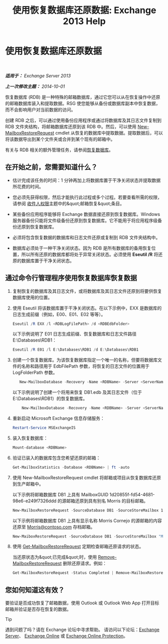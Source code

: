 ﻿---
title: '使用恢复数据库还原数据: Exchange 2013 Help'
TOCTitle: 使用恢复数据库还原数据
ms:assetid: d64c18e7-16af-4bd8-a5c5-01206984d4d1
ms:mtpsurl: https://technet.microsoft.com/zh-cn/library/Ee332351(v=EXCHG.150)
ms:contentKeyID: 50491632
ms.date: 05/21/2018
mtps_version: v=EXCHG.150
ms.translationtype: MT
---

# 使用恢复数据库还原数据

 

_**适用于：** Exchange Server 2013_

_**上一次修改主题：** 2014-10-01_

恢复数据库 (RDB) 是一种特殊的邮箱数据库，通过它您可以从在恢复操作中还原的邮箱数据库装入和提取数据。RSG 使您能够从备份或数据库副本中恢复数据，而不会影响用户对当前数据的访问。

创建 RDB 之后，可以通过使用备份应用程序或通过将数据库及其日志文件复制到 RDB 文件夹结构，将邮箱数据库还原到该 RDB 中。然后，可以使用 [New-MailboxRestoreRequest](https://technet.microsoft.com/zh-cn/library/ff829875\(v=exchg.150\)) cmdlet 从恢复的数据库中提取数据。提取数据后，可以将该数据导出到某个文件夹或合并到某个现有的邮箱中。

有关与 RDB 相关的额外管理任务，请参阅[恢复数据库](recovery-databases-exchange-2013-help.md)。

## 在开始之前，您需要知道什么？

  - 估计完成该任务的时间：1 分钟再加上将数据库置于干净关闭状态并提取数据所花费的时间。

  - 您必须先获得权限，然后才能执行此过程或多个过程。若要查看所需的权限，请参阅 [收件人权限](recipients-permissions-exchange-2013-help.md)主题中的\&quot;邮箱恢复\&quot;条目。

  - 某些备份应用程序能够将 Exchange 数据直接还原到恢复数据库。Windows 服务器备份只能将文件级备份还原到恢复数据库。它不能用于将应用程序级备份还原到恢复数据库。

  - 必须将包含恢复数据的数据库和日志文件还原或复制到 RDB 文件夹结构中。

  - 数据库必须处于一种干净关闭状态。因为 RDB 是所有数据库的备用恢复位置，所以所有还原的数据库都将处于异常关闭状态。必须使用 **Eseutil /R** 将还原的数据库置于干净关闭状态。

## 通过命令行管理程序使用恢复数据库恢复数据

1.  复制恢复的数据库及其日志文件，或将数据库及其日志文件还原到将要供恢复数据库使用的位置。

2.  使用 Eseutil 将该数据库置于干净关闭状态。在以下示例中，EXX 是数据库的日志生成前缀（例如，E00、E01、E02 等等）。
    
    ```powershell
    Eseutil /R EXX /l <RDBLogFilePath> /d <RDBEdbFolder>
    ```
    
    以下示例说明了 E01 日志生成前缀、恢复数据库和日志文件路径 E:\\Databases\\RDB1：
    
    ```powershell
    Eseutil /R E01 /l E:\Databases\RDB1 /d E:\Databases\RDB1
    ```

3.  创建一个恢复数据库。为该恢复数据库指定一个唯一的名称，但要将数据库文件的名称和路径用于 EdbFilePath 参数，将恢复的日志文件的位置用于 LogFolderPath 参数。
    
    ```powershell
       New-MailboxDatabase -Recovery -Name <RDBName> -Server <ServerName> -EdbFilePath <RDBPathandFileName> -LogFolderPath <LogFilePath>
    ```        
    
    以下示例说明了创建一个将用来恢复 DB1.edb 及其日志文件（位于 E:\\Databases\\RDB1）的恢复数据库。
    
    ```powershell
        New-MailboxDatabase -Recovery -Name <RDBName> -Server <ServerName> -EdbFilePath "E:\Databases\RDB1\DB1.EDB" -LogFolderPath "E:\Databases\RDB1"
    ```        

4.  重新启动 Microsoft Exchange 信息存储服务：
    
    ```powershell
    Restart-Service MSExchangeIS
    ```

5.  装入恢复数据库：
    
    ```powershell
    Mount-database <RDBName>
    ```

6.  验证已装入的数据库包含您希望还原的邮箱：
    
    ```powershell
    Get-MailboxStatistics -Database <RDBName> | ft -auto
    ```

7.  使用 New-MailboxRestoreRequest cmdlet 将邮箱或项目从恢复数据库还原到生产邮箱中。
    
    以下示例将邮箱数据库 DB1 上具有 MailboxGUID 1d20855f-fd54-4681-98e6-e249f7326ddd 的源邮箱还原到具有别名 Morris 的目标邮箱。
    
    ```powershell
    New-MailboxRestoreRequest -SourceDatabase DB1 -SourceStoreMailbox 1d20855f-fd54-4681-98e6-e249f7326ddd -TargetMailbox Morris
    ```
    
    以下示例将邮箱数据库 DB1 上具有显示名称 Morris Cornejo 的源邮箱的内容还原至 Morris@contoso.com 存档邮箱。
    
    ```powershell
    New-MaiboxRestoreRequest -SourceDatabase DB1 -SourceStoreMailbox "Morris Cornejo" -TargetMailbox Morris@contoso.com -TargetIsArchive
    ```

8.  使用 [Get-MailboxRestoreRequest](https://technet.microsoft.com/zh-cn/library/ff829907\(v=exchg.150\)) 定期检查邮箱还原请求的状态。
    
    当还原状态为\&quot;已完成\&quot;时，使用 [Remove-MailboxRestoreRequest](https://technet.microsoft.com/zh-cn/library/ff829910\(v=exchg.150\)) 删除还原请求。例如：
    
    ```powershell
    Get-MailboxRestoreRequest -Status Completed | Remove-MailboxRestoreRequest
    ```

## 您如何知道这有效？

要验证是否成功恢复了邮箱数据，使用 Outlook 或 Outlook Web App 打开目标邮箱并验证是否存在恢复的数据。

> [!TIP]  
> 遇到问题了吗？请在 Exchange 论坛中寻求帮助。 请访问以下论坛：<a href="https://go.microsoft.com/fwlink/p/?linkid=60612">Exchange Server</a>、 <a href="https://go.microsoft.com/fwlink/p/?linkid=267542">Exchange Online</a> 或 <a href="https://go.microsoft.com/fwlink/p/?linkid=285351">Exchange Online Protection</a>。

